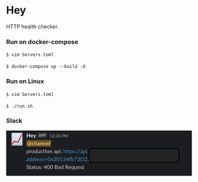 # Hey

HTTP health checker.

### Run on docker-compose
```
$ vim Servers.toml

$ docker-compose up --build -d
```

### Run on Linux
```
$ vim Servers.toml

$ ./run.sh
```

### Slack

![Hey](https://raw.githubusercontent.com/dongri/images/master/hey-alert.png)

